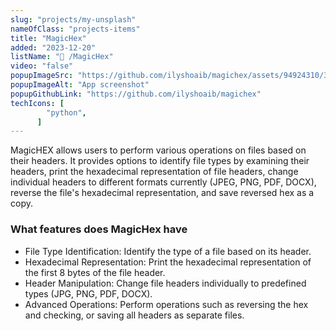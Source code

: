 ```yaml
---
slug: "projects/my-unsplash"
nameOfClass: "projects-items"
title: "MagicHex"
added: "2023-12-20"
listName: "📸 /MagicHex"
video: "false"
popupImageSrc: "https://github.com/ilyshoaib/magichex/assets/94924310/380ffb52-edea-4cd2-82e7-97659d87cc3e"
popupImageAlt: "App screenshot"
popupGithubLink: "https://github.com/ilyshoaib/magichex"
techIcons: [
        "python",
      ]
---
```


MagicHEX allows users to perform various operations on files based on their headers. It provides options to identify file types by examining their headers, print the hexadecimal representation of file headers, change individual headers to different formats currently (JPEG, PNG, PDF, DOCX), reverse the file's hexadecimal representation, and save reversed hex as a copy.

### What features does MagicHex have

- File Type Identification: Identify the type of a file based on its header.
- Hexadecimal Representation: Print the hexadecimal representation of the first 8 bytes of the file header.
- Header Manipulation: Change file headers individually to predefined types (JPG, PNG, PDF, DOCX).
- Advanced Operations: Perform operations such as reversing the hex and checking, or saving all headers as separate files.


